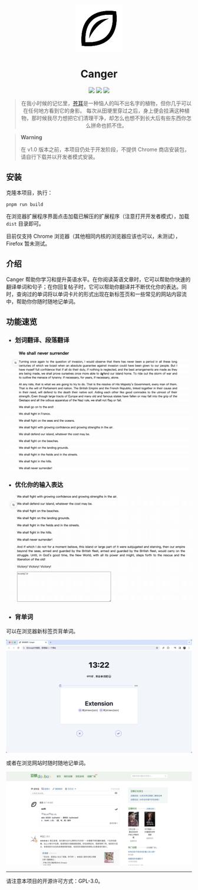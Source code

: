 <div align="center">
<img src="public/icons/icon128.png" alt="logo"/>
<h1>Canger</h1>

![](https://img.shields.io/badge/React-61DAFB?style=flat-square&logo=react&logoColor=black)
![](https://img.shields.io/badge/Typescript-3178C6?style=flat-square&logo=typescript&logoColor=white)
![](https://badges.aleen42.com/src/vitejs.svg)

> 在我小时候的记忆里，[苍耳](https://zh.wikipedia.org/wiki/%E8%8B%8D%E8%80%B3?useskin=vector)是一种恼人的叫不出名字的植物，但你几乎可以在任何地方看到它的身影。
> 每次从田埂里穿过之后，身上便会挂满这种植物，那时候我尽力想把它们清理干净，却怎么也想不到长大后有些东西你怎么拼命也抓不住。

</div>

> **Warning**
>
> 在 v1.0 版本之前，本项目仍处于开发阶段，不提供 Chrome 商店安装包，请自行下载并以开发者模式安装。

## 安装

克隆本项目，执行：

```
pnpm run build
```

在浏览器扩展程序界面点击加载已解压的扩展程序（注意打开开发者模式），加载 `dist` 目录即可。

目前仅支持 Chrome 浏览器（其他相同内核的浏览器应该也可以，未测试），Firefox 暂未测试。

## 介绍

Canger 帮助你学习和提升英语水平。在你阅读英语文章时，它可以帮助你快速的翻译单词和句子；在你回复帖子时，它可以帮助你翻译并不断优化你的表达。同时，查询过的单词将以单词卡片的形式出现在新标签页和一些常见的网站内容流中，帮助你你随时随地记单词。

## 功能速览

- ### 划词翻译、段落翻译

![demo](demo/demo1.gif)

- ### 优化你的输入表达

![demo](demo/demo2.gif)

- ### 背单词

可以在浏览器新标签页背单词。

![demo](demo/newtab.jpg)

或者在浏览网站时随时随地记单词。

![demo](demo/douban-word.jpg)

---

请注意本项目的开源许可方式：GPL-3.0。
